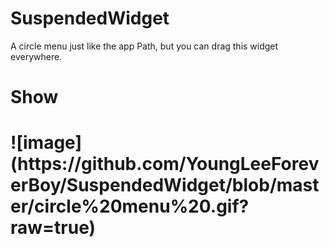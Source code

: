 SuspendedWidget
===============

A circle menu just like the app Path, but you can drag this widget everywhere.

<h1>Show<h1>
![image](https://github.com/YoungLeeForeverBoy/SuspendedWidget/blob/master/circle%20menu%20.gif?raw=true)
